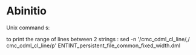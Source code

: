 # Abinitio

Unix command s:

to print the range of lines between 2 strings :
sed -n '/cmc_cdml_cl_line/,/ cmc_cdml_cl_line/p' ENTINT_persistent_file_common_fixed_width.dml
